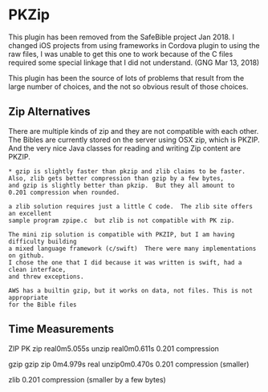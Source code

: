 PKZip
=====

This plugin has been removed from the SafeBible project Jan 2018.  I changed iOS projects
from using frameworks in Cordova plugin to using the raw files, I was unable to get this one
to work because of the C files required some special linkage that I did not understand. 
(GNG Mar 13, 2018)

This plugin has been the source of lots of problems that result from the large number of choices,
and the not so obvious result of those choices.

Zip Alternatives
----------------

There are multiple kinds of zip and they are not compatible with each other.  The Bibles
are currently stored on the server using OSX zip, which is PKZIP.  And the very nice
Java classes for reading and writing Zip content are PKZIP.

	* gzip is slightly faster than pkzip and zlib claims to be faster.
	Also, zlib gets better compression than gzip by a few bytes,
	and gzip is slightly better than pkzip.  But they all amount to
	0.201 compression when rounded.

	a zlib solution requires just a little C code.  The zlib site offers an excellent
	sample program zpipe.c  but zlib is not compatible with PK zip.
	 
	The mini zip solution is compatible with PKZIP, but I am having difficulty building 
	a mixed language framework (c/swift)  There were many implementations on github.
	I chose the one that I did because it was written is swift, had a clean interface,
	and threw exceptions.
	
	AWS has a builtin gzip, but it works on data, not files. This is not appropriate 
	for the Bible files 

Time Measurements
-----------------

ZIP PK
zip real0m5.055s
unzip real0m0.611s
0.201 compression

gzip
gzip zip 0m4.979s
real unzip0m0.470s
0.201 compression (smaller)

zlib
0.201 compression (smaller by a few bytes)






	

	